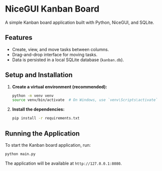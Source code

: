 # NiceGUI Kanban Board

A simple Kanban board application built with Python, NiceGUI, and SQLite.

## Features

- Create, view, and move tasks between columns.
- Drag-and-drop interface for moving tasks.
- Data is persisted in a local SQLite database (`kanban.db`).

## Setup and Installation

1.  **Create a virtual environment (recommended):**
    ```bash
    python -m venv venv
    source venv/bin/activate  # On Windows, use `venv\Scripts\activate`
    ```

2.  **Install the dependencies:**
    ```bash
    pip install -r requirements.txt
    ```

## Running the Application

To start the Kanban board application, run:

```bash
python main.py
```

The application will be available at `http://127.0.0.1:8080`.